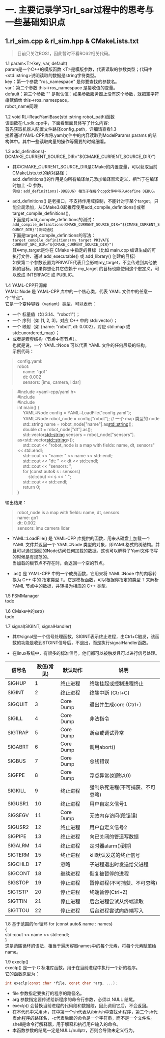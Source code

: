 # 一. 主要记录学习rl_sar过程中的思考与一些基础知识点
## 1.rl_sim.cpp & rl_sim.hpp & CMakeLists.txt
> 目前只关注ROS1，因此暂时不看ROS2相关代码。

1.1 param\<T>(key, var, default)  
param是一个C++的模版函数
\<T>是模版参数，代表读取的参数类型；代码中\<std::string>说明读取的数据是string字符类型。  
key：第一个参数 "ros_namespace" 是你要查找的参数名。  
var：第二个参数 this->ros_namespace 是接收值的变量。  
default：第三个参数 "" 是默认值：如果参数服务器上没有这个参数，就把空字符串赋值给 this->ros_namespace。  
robot_name同理  

1.2 void RL::ReadYamlBase(std::string robot_path)函数  
该函数在rl_sdk.cpp中，下面看里面具体写了什么内容:  
首先获取机器人配置文件路径config_path，详细请查看1.3  
接着通过YAML-CPP库将.yaml文件中的内容读取到ModelParams params 的结构体中。其中一些读取向量的操作等需要的时候细看。

1.3 add_definitions(-DCMAKE_CURRENT_SOURCE_DIR="${CMAKE_CURRENT_SOURCE_DIR}")  

- 其中CMAKE_CURRENT_SOURCE_DIR是CMake的内置变量，可以获取当前CMakeLists.txt的绝对路径；  
add_definitions()的作用是向所有编译单元添加编译器宏定义，相当于在编译时加上 -D 参数。  
`例如：add_definitions(-DDEBUG) 相当于在每个cpp文件中写入#define DEBUG。`

- add_definitions() 是老接口，不支持作用域控制，不能针对于某个target，只能全局添加，从CMake3.0起推荐使用add_compile_definitions()或者target_compile_definitions()。  
下面是对add_compile_definitions的测试：  
`add_compile_definitions(CMAKE_CURRENT_SOURCE_DIR="${CMAKE_CURRENT_SOURCE_DIR}")测试通过`  
下面是target_compile_definitions的写法：  
`target_compile_definitions(my_target PRIVATE CURRENT_SRC_DIR="${CMAKE_CURRENT_SOURCE_DIR}")`  
其中my_target是你在 CMake 中指定的目标（比如 main.cpp 编译生成的可执行文件、通过 add_executable() 或 add_library() 创建的目标）  
如果第二个参数设置为PRIVATE代表只会影响my_target，不会传递到其他依赖的目标。如果你想让其它依赖于 my_target 的目标也能使用这个宏定义，可以改成 INTERFACE 或 PUBLIC。  

1.4 YAML-CPP开源库  
YAML::Node 是 YAML-CPP 库中的一个核心类，代表 YAML 文件中的任意一个“节点”。  
它是一个变种容器（variant）类型，可以表示：
- 一个 标量值（如 3.14、"robot1"）；  
- 一个 序列（如 [1, 2, 3]，对应 C++ 中的 std::vector）；
- 一个 映射（如 {name: "robot", dt: 0.002}，对应 std::map 或 std::unordered_map）；
- 或者是嵌套结构（节点中有节点）。  
也就是说，一个 YAML::Node 可以代表 YAML 文件的任何层级的结构。  
示例代码：  
> config.yaml:  
robot:  
&emsp; name: "go1"  
&emsp; dt: 0.002  
&emsp; sensors: [imu, camera, lidar]  


>#include <yaml-cpp/yaml.h>  
#include <iostream>  
#include <vector>  
int main() {  
&emsp; YAML::Node config = YAML::LoadFile("config.yaml");  
&emsp; YAML::Node robot_node = config["robot"];       // 一个 map 类型的 node  
&emsp; std::string name = robot_node["name"].as<std::string>();  
&emsp; double dt = robot_node["dt"].as<double>();   
&emsp; std::vector<std::string> sensors = robot_node["sensors"].  as<std::vector<std::string>>();  
&emsp; std::cout << "robot_node is a map with fields: name, dt, sensors" << std::endl;  
&emsp; std::cout << "name: " << name << std::endl;  
&emsp; std::cout << "dt: " << dt << std::endl;  
&emsp; std::cout << "sensors: ";  
&emsp; for (const auto& s : sensors)  
&emsp; &emsp; std::cout << s << " ";  
&emsp; std::cout << std::endl;  
&emsp; return 0;  
}  

输出结果：  
> robot_node is a map with fields: name, dt, sensors  
name: go1  
dt: 0.002  
sensors: imu camera lidar  

- YAML::LoadFile() 是 YAML-CPP 库提供的函数，用来从磁盘上加载一个 YAML 文件并返回一个 YAML::Node 类型的对象，即YAML格式的树结构。并且可以通过返回的Node访问任何加载的数据。这也可以解释了Yaml文件书写的时候是有规范的。  
当加载的根节点不存在时，会返回一个空的节点。  

- .as<T>() 是 YAML-CPP 中的一个成员函数，它用来将 YAML::Node 中的内容转换为 C++ 中的 指定类型 T。它是模板函数，可以根据你指定的类型 T 来解析 YAML 节点中的数据，并转换为相应的 C++ 类型。  

1.5 FSMManager  
todo  

1.6 CMake中的set()  
todo  


1.7 signal(SIGINT, signalHandler)
- 其中signal是一个信号处理函数，SIGINT表示终止进程，由Ctrl+C触发，该函数的功能是收到STGINT信号后，不退出，而是执行signalHandler函数。  

- 在linux系统中，有很多的标准信号，他们都可以被触发且可以进行信号处理。  

| 信号名    | 数值(常见) | 默认动作        | 说明                                 |  
|-----------|-----------|---------------|--------------------------------------|  
| SIGHUP    | 1         | 终止进程      | 终端挂起或控制进程终止               |  
| SIGINT    | 2         | 终止进程      | 终端中断 (Ctrl+C)                    |  
| SIGQUIT   | 3         | Core Dump     | 退出并生成core (Ctrl+\)             |  
| SIGILL    | 4         | Core Dump     | 非法指令                             |  
| SIGTRAP   | 5         | Core Dump     | 断点或调试异常                       |  
| SIGABRT   | 6         | Core Dump     | 调用abort()                          |  
| SIGBUS    | 7         | Core Dump     | 总线错误                             |  
| SIGFPE    | 8         | Core Dump     | 浮点异常(如除以0)                   |  
| SIGKILL   | 9         | 终止进程      | 强制杀死进程(不可捕获、不可忽略)     |  
| SIGUSR1   | 10        | 终止进程      | 用户自定义信号1                      |  
| SIGSEGV   | 11        | Core Dump     | 无效内存访问(段错误)                 |  
| SIGUSR2   | 12        | 终止进程      | 用户自定义信号2                      |  
| SIGPIPE   | 13        | 终止进程      | 向已关闭的管道写数据                 |  
| SIGALRM   | 14        | 终止进程      | 定时器alarm()到期                    |  
| SIGTERM   | 15        | 终止进程      | kill默认发送的终止信号               |  
| SIGCHLD   | 17        | 忽略          | 子进程退出时发送给父进程             |  
| SIGCONT   | 18        | 继续进程      | 恢复被暂停的进程                     |  
| SIGSTOP   | 19        | 停止进程      | 暂停进程(不可捕获、不可忽略)         |  
| SIGTSTP   | 20        | 停止进程      | 终端暂停(Ctrl+Z)                     |  
| SIGTTIN   | 21        | 停止进程      | 后台进程尝试从终端读取               |  
| SIGTTOU   | 22        | 停止进程      | 后台进程尝试向终端写入               |  
  

1.8 基于范围的for循环
for (const auto& name : names)  
{  
    std::cout << name << std::endl;  
}  
这是范围循环的语法，相当于遍历容器names中的每个元素，将每个元素赋值给name。  

1.9 execlp()  
execlp() 是一个 C 标准库函数，用于在当前进程中执行一个新的程序。  
它的函数原型为：  
```c  
int execlp(const char *file, const char *arg, ...);  
```  
- file 参数指定要执行的程序的路径名。  
- arg 参数指定要传递给新程序的命令行参数，必须以 NULL 结尾。  
- execlp() 会替换当前进程的代码段和数据段，因此调用它后，不会返回。  
- 在本代码中采用sh，其中第一个sh代表从/bin/sh中查找sh程序，第二个sh代表sh程序的路径名，-c代表后面的命令是一个字符串，而不是一个文件名。shell是命令行解释器，用于解释和执行用户输入的命令。  
- 本函数参数的结尾一定是NULL/nullptr，否则会导致未定义行为。